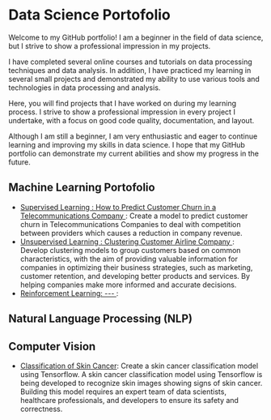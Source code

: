 # Data Science Portofolio
Welcome to my GitHub portfolio! I am a beginner in the field of data science, but I strive to show a professional impression in my projects.

I have completed several online courses and tutorials on data processing techniques and data analysis. In addition, I have practiced my learning in several small projects and demonstrated my ability to use various tools and technologies in data processing and analysis.

Here, you will find projects that I have worked on during my learning process. I strive to show a professional impression in every project I undertake, with a focus on good code quality, documentation, and layout.

Although I am still a beginner, I am very enthusiastic and eager to continue learning and improving my skills in data science. I hope that my GitHub portfolio can demonstrate my current abilities and show my progress in the future.

## Machine Learning Portofolio
* [Supervised Learning : How to Predict Customer Churn in a Telecommunications Company ](https://github.com/AqilaFadia/Aqila_Data-science-Portofolio/blob/main/predict%20customer%20churn%20Telco/how_to_predict_customer_churn.ipynb): Create a model to predict customer churn in Telecommunications Companies to deal with competition between providers which causes a reduction in company revenue.
* [Unsupervised Learning : Clustering Customer Airline Company ](https://github.com/AqilaFadia/Aqila_Data-science-Portofolio/blob/main/flight/FLIGHT.ipynb): Develop clustering models to group customers based on common characteristics, with the aim of providing valuable information for companies in optimizing their business strategies, such as marketing, customer retention, and developing better products and services. By helping companies make more informed and accurate decisions.
* [Reinforcement Learning: --- ](https://github.com/AqilaFadia/Aqila_Data-science-Portofolio/blob/main/flight/FLIGHT.ipynb):
## Natural Language Processing (NLP)
## Computer Vision
* [Classification of Skin Cancer](https://github.com/AqilaFadia/Aqila_Data-science-Portofolio/blob/main/flight/FLIGHT.ipynb): Create a skin cancer classification model using Tensorflow. A skin cancer classification model using Tensorflow is being developed to recognize skin images showing signs of skin cancer. Building this model requires an expert team of data scientists, healthcare professionals, and developers to ensure its safety and correctness.
